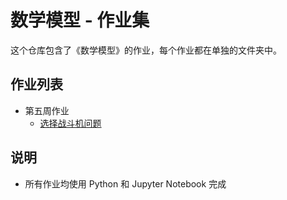 # 数学模型 - 作业集

这个仓库包含了《数学模型》的作业，每个作业都在单独的文件夹中。

## 作业列表
- 第五周作业
  - [选择战斗机问题](./选择战斗机问题)

## 说明
- 所有作业均使用 Python 和 Jupyter Notebook 完成
